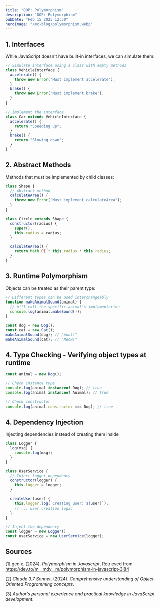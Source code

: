 ```yaml
---
title: "OOP: Polymorphism"
description: "OOP: Polymorphism"
pubDate: "Feb 15 2025 12:30"
heroImage: "/mc-blog/polymorphism.webp"
---
```


## 1. Interfaces

While JavaScript doesn't have built-in interfaces, we can simulate them:

```js
// Simulate interface using a class with empty methods
class VehicleInterface {
  accelerate() {
    throw new Error("Must implement accelerate");
  }
  brake() {
    throw new Error("Must implement brake");
  }
}

// Implement the interface
class Car extends VehicleInterface {
  accelerate() {
    return "Speeding up";
  }
  brake() {
    return "Slowing down";
  }
}
```

## 2. Abstract Methods

Methods that must be implemented by child classes:

```js
class Shape {
  // Abstract method
  calculateArea() {
    throw new Error("Must implement calculateArea");
  }
}

class Circle extends Shape {
  constructor(radius) {
    super();
    this.radius = radius;
  }

  calculateArea() {
    return Math.PI * this.radius * this.radius;
  }
}
```

## 3. Runtime Polymorphism

Objects can be treated as their parent type:

```js
// Different types can be used interchangeably
function makeAnimalSound(animal) {
  // Will call the specific animal's implementation
  console.log(animal.makeSound());
}

const dog = new Dog();
const cat = new Cat();
makeAnimalSound(dog); // "Woof!"
makeAnimalSound(cat); // "Meow!"
```

## 4. Type Checking - Verifying object types at runtime

```js
const animal = new Dog();

// Check instance type
console.log(animal instanceof Dog); // true
console.log(animal instanceof Animal); // true

// Check constructor
console.log(animal.constructor === Dog); // true
```

## 4. Dependency Injection

Injecting dependencies instead of creating them inside

```js
class Logger {
  log(msg) {
    console.log(msg);
  }
}

class UserService {
  // Inject logger dependency
  constructor(logger) {
    this.logger = logger;
  }

  createUser(user) {
    this.logger.log(`Creating user: ${user}`);
    // ... user creation logic
  }
}

// Inject the dependency
const logger = new Logger();
const userService = new UserService(logger);
```

## Sources

[1] genix. (2024). _Polymorphism in Javascript_. Retrieved from https://dev.to/m__mdy__m/polymorphism-in-javascript-3l84

[2] _Claude 3.7 Sonnet_. (2024). _Comprehensive understanding of Object-Oriented Programming concepts_.

[3] _Author's personal experience and practical knowledge in JavaScript development_.
